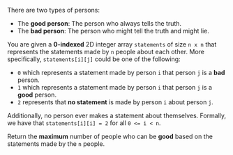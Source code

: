 There are two types of persons:

- The **good person**: The person who always tells the truth.
- The **bad person**: The person who might tell the truth and might lie.

You are given a **0-indexed** 2D integer array `statements` of size `n x n` that represents the statements made by `n` people about each other. More specifically, `statements[i][j]` could be one of the following:

- `0` which represents a statement made by person `i` that person `j` is a **bad** person.
- `1` which represents a statement made by person `i` that person `j` is a **good** person.
- `2` represents that **no statement** is made by person `i` about person `j`.

Additionally, no person ever makes a statement about themselves. Formally, we have that `statements[i][i] = 2` for all `0 <= i < n`.

Return the **maximum** number of people who can be **good** based on the statements made by the `n` people.